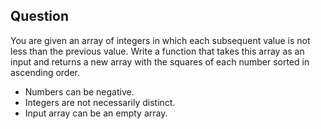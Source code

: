 ## Question

You are given an array of integers in which each subsequent value is not less than the previous value.
Write a function that takes this array as an input and returns a new array with the squares of each number sorted in ascending order.

- Numbers can be negative.
- Integers are not necessarily distinct.
- Input array can be an empty array.
